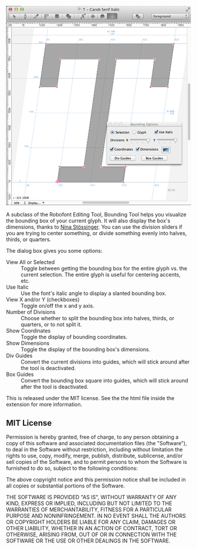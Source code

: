 <img src="https://github.com/FontBureau/fbOpenTools/raw/master/BoundingTool/BoundingTool_preview.png" />



<p>A subclass of the Robofont Editing Tool, Bounding Tool helps you visualize the bounding box of your current glyph. It will also display the box's dimensions, thanks to <a href="http://www.ninastoessinger.com/?l=e">Nina Stössinger</a>. You can use the division sliders if you are trying to center something, or divide something evenly into halves, thirds, or quarters.</p>

<p>The dialog box gives you some options:</p>

<dl>

<dt>View All or Selected</dt>
<dd>Toggle between getting the bounding box for the entire glyph vs. the current selection. The entire glyph is useful for centering accents, etc.</dd>

<dt>Use Italic</dt>
<dd>Use the font's italic angle to display a slanted bounding box.</dd>


<dt>View X and/or Y (checkboxes)</dt>
<dd>Toggle on/off the x and y axis.</dd>

<dt>Number of Divisions</dt>
<dd>Choose whether to split the bounding box into halves, thirds, or quarters, or to not split it.</dd>

<dt>Show Coordinates</dt>
<dd>Toggle the display of bounding coordinates.</dd>

<dt>Show Dimensions</dt>
<dd>Toggle the display of the bounding box's dimensions.</dd>


<dt>Div Guides</dt>
<dd>Convert the current divisions into guides, which will stick around after the tool is deactivated.</dd>

<dt>Box Guides</dt>
<dd>Convert the bounding box square into guides, which will stick around after the tool is deactivated.</dd>

<p>This is released under the MIT license. See the the html file inside the extension for more information.</p>

<h2>MIT License</h2>

<p>Permission is hereby granted, free of charge, to any person obtaining a copy of this software and associated documentation files (the "Software"), to deal in the Software without restriction, including without limitation the rights to use, copy, modify, merge, publish, distribute, sublicense, and/or sell copies of the Software, and to permit persons to whom the Software is furnished to do so, subject to the following conditions:</p>

<p>The above copyright notice and this permission notice shall be included in all copies or substantial portions of the Software.</p>

<p>THE SOFTWARE IS PROVIDED "AS IS", WITHOUT WARRANTY OF ANY KIND, EXPRESS OR IMPLIED, INCLUDING BUT NOT LIMITED TO THE WARRANTIES OF MERCHANTABILITY, FITNESS FOR A PARTICULAR PURPOSE AND NONINFRINGEMENT. IN NO EVENT SHALL THE AUTHORS OR COPYRIGHT HOLDERS BE LIABLE FOR ANY CLAIM, DAMAGES OR OTHER LIABILITY, WHETHER IN AN ACTION OF CONTRACT, TORT OR OTHERWISE, ARISING FROM, OUT OF OR IN CONNECTION WITH THE SOFTWARE OR THE USE OR OTHER DEALINGS IN THE SOFTWARE.</p>
